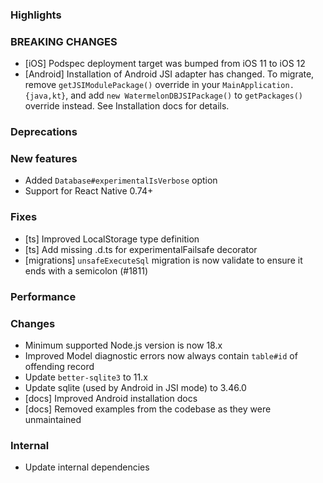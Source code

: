 ### Highlights

### BREAKING CHANGES

- [iOS] Podspec deployment target was bumped from iOS 11 to iOS 12
- [Android] Installation of Android JSI adapter has changed. To migrate, remove `getJSIModulePackage()` override in your `MainApplication.{java,kt}`, and add `new WatermelonDBJSIPackage()` to `getPackages()` override instead. See Installation docs for details.

### Deprecations

### New features

- Added `Database#experimentalIsVerbose` option
- Support for React Native 0.74+

### Fixes

- [ts] Improved LocalStorage type definition
- [ts] Add missing .d.ts for experimentalFailsafe decorator
- [migrations] `unsafeExecuteSql` migration is now validate to ensure it ends with a semicolon (#1811)

### Performance

### Changes

- Minimum supported Node.js version is now 18.x
- Improved Model diagnostic errors now always contain `table#id` of offending record
- Update `better-sqlite3` to 11.x
- Update sqlite (used by Android in JSI mode) to 3.46.0
- [docs] Improved Android installation docs
- [docs] Removed examples from the codebase as they were unmaintained

### Internal

- Update internal dependencies
